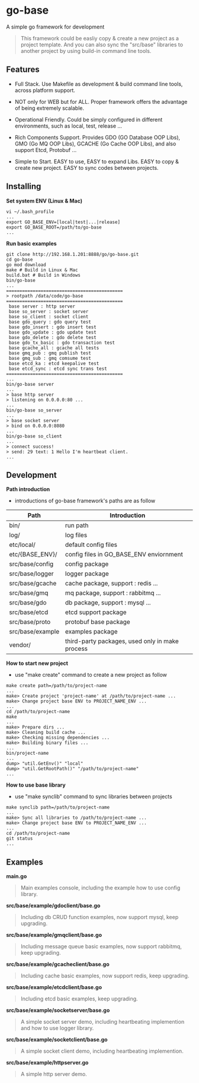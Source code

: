 # go-base

A simple go framework for development

> This framework could be easliy copy & create a new project as a project template. And you can also sync the "src/base" libraries to another project by using build-in command line tools.

## Features

* Full Stack. Use Makefile as development & build command line tools, across platform support.

* NOT only for WEB but for ALL. Proper framework offers the advantage of being extremely scalable.

* Operational Friendly. Could be simply configured in different environments, such as local, test, release ...

* Rich Components Support. Provides GDO (GO Database OOP Libs), GMO (Go MQ OOP Libs), GCACHE (Go Cache OOP Libs), and also support Etcd, Protobuf ...

* Simple to Start. EASY to use, EASY to expand Libs. EASY to copy & create new project. EASY to sync codes between projects.

## Installing

**Set system ENV (Linux & Mac)**

```
vi ~/.bash_profile
...
export GO_BASE_ENV=[local|test|...|release]
export GO_BASE_ROOT=/path/to/go-base
...
```

**Run basic examples**

```
git clone http://192.168.1.201:8888/go/go-base.git
cd go-base
go mod download
make # Build in Linux & Mac
build.bat # Build in Windows
bin/go-base
...
============================================
> rootpath /data/code/go-base
============================================
 base server : http server
 base so_server : socket server
 base so_client : socket client
 base gdo_query : gdo query test
 base gdo_insert : gdo insert test
 base gdo_update : gdo update test
 base gdo_delete : gdo delete test
 base gdo_tx_basic : gdo transaction test
 base gcache_all : gcache all tests
 base gmq_pub : gmq publish test
 base gmq_sub : gmq comsume test
 base etcd_ka : etcd keepalive test
 base etcd_sync : etcd sync trans test
============================================
...
bin/go-base server
...
> base http server
> listening on 0.0.0.0:80 ...
...
bin/go-base so_server
...
> base socket server
> bind on 0.0.0.0:8080
...
bin/go-base so_client
...
> connect success!
> send: 29 text: 1 Hello I'm heartbeat client.
...
```

## Development

**Path introduction**

* introductions of go-base framework's paths are as follow

Path|Introduction
--|--
bin/|run path
log/|log files
etc/local/|default config files
etc/{BASE_ENV}/|config files in GO_BASE_ENV enviornment
src/base/config|config package
src/base/logger|logger package
src/base/gcache|cache package, support : redis ...
src/base/gmq|mq package, support : rabbitmq ...
src/base/gdo|db package, support : mysql ...
src/base/etcd|etcd support package
src/base/proto|protobuf base package
src/base/example|examples package
vendor/|third-party packages, used only in make process


**How to start new project**

* use "make create" command to create a new project as follow

```
make create path=/path/to/project-name
...
make> Create project 'project-name' at /path/to/project-name ...
make> Change project base ENV to PROJECT_NAME_ENV ...
...
cd /path/to/project-name
make
...
make> Prepare dirs ...
make> Cleaning build cache ...
make> Checking missing dependencies ...
make> Building binary files ...
...
bin/project-name
...
dump> "util.GetEnv()" "local" 
dump> "util.GetRootPath()" "/path/to/project-name"
...
```

**How to use base library**

* use "make synclib" command to sync libraries between projects

```
make synclib path=/path/to/project-name
...
make> Sync all libraries to /path/to/project-name ...
make> Change project base ENV to PROJECT_NAME_ENV ...
...
cd /path/to/project-name
git status
...
```

## Examples

**main.go**

> Main examples console, including the example how to use config library.

**src/base/example/gdoclient/base.go**

> Including db CRUD function examples, now support mysql, keep upgrading.

**src/base/example/gmqclient/base.go**

> Including message queue basic examples, now support rabbitmq, keep upgrading.

**src/base/example/gcacheclient/base.go**

> Including cache basic examples, now support redis, keep upgrading.

**src/base/example/etcdclient/base.go**

> Including etcd basic examples, keep upgrading.

**src/base/example/socketserver/base.go**

> A simple socket server demo, including heartbeating implemention and how to use logger library.

**src/base/example/socketclient/base.go**

> A simple socket client demo, including heartbeating implemention.

**src/base/example/httpserver.go**

> A simple http server demo.
